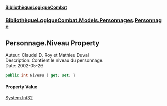 #### [BibliothèqueLogiqueCombat](readme.md 'readme')
### [BibliothèqueLogiqueCombat.Models.Personnages](readme.md#BibliothèqueLogiqueCombat.Models.Personnages 'BibliothèqueLogiqueCombat.Models.Personnages').[Personnage](BibliothèqueLogiqueCombat.Models.Personnages.Personnage.md 'BibliothèqueLogiqueCombat.Models.Personnages.Personnage')

## Personnage.Niveau Property

Auteur: Claudel D. Roy et Mathieu Duval    
Description: Contient le niveau du personnage.    
Date:  2002-05-26

```csharp
public int Niveau { get; set; }
```

#### Property Value
[System.Int32](https://docs.microsoft.com/en-us/dotnet/api/System.Int32 'System.Int32')